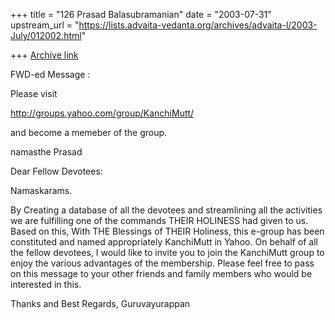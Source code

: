 +++
title = "126 Prasad Balasubramanian"
date = "2003-07-31"
upstream_url = "https://lists.advaita-vedanta.org/archives/advaita-l/2003-July/012002.html"

+++
[Archive link](https://lists.advaita-vedanta.org/archives/advaita-l/2003-July/012002.html)

FWD-ed Message :

Please visit 

http://groups.yahoo.com/group/KanchiMutt/

and become a memeber of the group.

namasthe 
Prasad


Dear Fellow Devotees: 

Namaskarams.  

By Creating a database of all the devotees and streamlining all the 
activities we are fulfilling one of the commands THEIR HOLINESS had 
given to us. Based on this, With THE Blessings of THEIR Holiness, 
this e-group has been constituted and named appropriately KanchiMutt 
in Yahoo. On behalf of all the fellow devotees, I would like to 
invite you to join the KanchiMutt group to enjoy the various 
advantages of the membership.  Please feel free to pass on this 
message to your other friends and family members who would be interested in this.

Thanks and Best Regards,
Guruvayurappan

